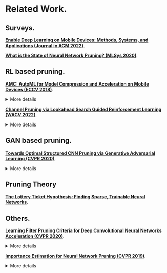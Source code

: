 # Related Work.  

## Surveys.  

[**Enable Deep Learning on Mobile Devices: Methods, Systems, and Applications (Journal in ACM 2022)**](https://arxiv.org/pdf/2204.11786.pdf). 

[**What is the State of Neural Network Pruning? (MLSys 2020)**](https://proceedings.mlsys.org/paper/2020/file/d2ddea18f00665ce8623e36bd4e3c7c5-Paper.pdf).  


## RL based pruning.  

[**AMC: AutoML for Model Compression and Acceleration on Mobile Devices (ECCV 2018)**](https://openaccess.thecvf.com/content_ECCV_2018/papers/Yihui_He_AMC_Automated_Model_ECCV_2018_paper.pdf).   

<details>
<summary>More details</summary>
  
*Abstract*   
>"Model compression is an effective technique to efficiently deploy neural network models on mobile devices which have limited computation resources and tight power budgets. Conventional model compression techniques rely on hand-crafted features and require domain experts to explore the large design space trading off among model size, speed, and accuracy, which is usually sub-optimal and time-consuming. In this paper, we propose AutoML for Model Compression (AMC) which leverages reinforcement learning to efficiently sample the design space and can improve the model compression quality. We achieved state-of- the-art model compression results in a fully automated way without any human efforts. Under 4× FLOPs reduction, we achieved 2.7% better accuracy than the hand-crafted model compression method for VGG-16 on ImageNet. We applied this automated, push-the-button compression pipeline to MobileNet-V1 and achieved a speedup of 1.53× on the GPU (Titan Xp) and 1.95× on an Android phone (Google Pixel 1), with negligible loss of accuracy."   

<img width="754" alt="image" src="https://user-images.githubusercontent.com/94199007/212791413-46ec99af-37a8-43e0-b057-ee86271d3bdb.png">  
  
</details>  

[**Channel Pruning via Lookahead Search Guided Reinforcement Learning (WACV 2022)**](https://openaccess.thecvf.com/content/WACV2022/papers/Wang_Channel_Pruning_via_Lookahead_Search_Guided_Reinforcement_Learning_WACV_2022_paper.pdf).  

<details>
<summary>More details</summary>

*Abstract*
>"Channel pruning has become an effective yet still chal- lenging approach to achieve compact neural networks. It aims to prune the optimal set of filters whose removal re- sults in minimal performance degradation of the slimmed network. Due to the prohibitively vast search space of fil- ter combinations, existing approaches usually use various criteria to estimate the filter importance while sacrificing some precision. Here we present a new approach to opti- mizing the filter selection in channel pruning with looka- head search guided reinforcement learning (RL). A neural network that takes as input filter-related features is trained with RL to prune the optimal sequence of filters and max- imize the performance of the remaining network. In addi- tion, we employ Monte Carlo tree search (MCTS) to pro- vide a lookahead search for filter selection, which increases the sample efficiency for the RL training. Experiments on MNIST, CIFAR-10, and ILSVRC-2012 validate the effec- tiveness of our approach compared to both traditional and automated existing channel pruning approaches."  

<img width="802" alt="image" src="https://user-images.githubusercontent.com/94199007/212781625-98fae8dd-b243-4a89-847b-95127f0913d6.png">
  
</details>  
  
## GAN based pruning.   

[**Towards Optimal Structured CNN Pruning via Generative Adversarial Learning (CVPR 2020)**](https://openaccess.thecvf.com/content_CVPR_2019/papers/Lin_Towards_Optimal_Structured_CNN_Pruning_via_Generative_Adversarial_Learning_CVPR_2019_paper.pdf).  

<details>
<summary>More details</summary>

*Abstract*
> "Structured pruning of filters or neurons has received in- creased focus for compressing convolutional neural net- works. Most existing methods rely on multi-stage optimiza- tions in a layer-wise manner for iteratively pruning and re- training which may not be optimal and may be computation intensive. Besides, these methods are designed for pruning a specific structure, such as filter or block structures with- out jointly pruning heterogeneous structures. In this paper, we propose an effective structured pruning approach that jointly prunes filters as well as other structures in an end- to-end manner. To accomplish this, we first introduce a soft mask to scale the output of these structures by defining a new objective function with sparsity regularization to align the output of baseline and network with this mask. We then effectively solve the optimization problem by generative ad- versarial learning (GAL), which learns a sparse soft mask in a label-free and an end-to-end manner. By forcing more scaling factors in the soft mask to zero, the fast iterative shrinkage-thresholding algorithm (FISTA) can be leveraged to fast and reliably remove the corresponding structures. Extensive experiments demonstrate the effectiveness of GAL on different datasets, including MNIST, CIFAR-10 and Im- ageNet ILSVRC 2012. For example, on ImageNet ILSVRC 2012, the pruned ResNet-50 achieves 10.88% Top-5 error and results in a factor of 3.7× speedup. This significantly outperforms state-of-the-art methods."   

<img width="989" alt="image" src="https://user-images.githubusercontent.com/94199007/212780935-32d60598-1233-4dee-91d8-acbd6afafc8c.png">

</details>
  
## Pruning Theory

[**The Lottery Ticket Hypothesis: Finding Sparse, Trainable Neural Networks**](https://arxiv.org/pdf/1803.03635.pdf).  
  
## Others. 

[**Learning Filter Pruning Criteria for Deep Convolutional Neural Networks Acceleration (CVPR 2020)**](https://openaccess.thecvf.com/content_CVPR_2020/papers/He_Learning_Filter_Pruning_Criteria_for_Deep_Convolutional_Neural_Networks_Acceleration_CVPR_2020_paper.pdf).  

<details>
<summary>More details</summary>

*Abstract*.  
>"In this paper, we propose Learning Filter Pruning Cri- teria (LFPC) to solve the above problems. Specifically, we develop a differentiable pruning criteria sampler. This sam- pler is learnable and optimized by the validation loss of the pruned network obtained from the sampled criteria. In this way, we could adaptively select the appropriate pruning cri- teria for different functional layers. Besides, when evaluat- ing the sampled criteria, LFPC comprehensively considers the contribution of all the layers at the same time. Exper- iments validate our approach on three image classification benchmarks. Notably, on ILSVRC-2012, our LFPC reduces more than 60% FLOPs on ResNet-50 with only 0.83% top-5 accuracy loss."   

<img width="500" alt="image" src="https://user-images.githubusercontent.com/94199007/213033586-f614f327-519e-4423-a739-c6082182e02e.png">

</details>
  
[**Importance Estimation for Neural Network Pruning (CVPR 2019)**](https://openaccess.thecvf.com/content_CVPR_2019/papers/Molchanov_Importance_Estimation_for_Neural_Network_Pruning_CVPR_2019_paper.pdf).  

<details>
<summary>More details</summary>
  
  *Method at High Level*.   
  >"We define the importance as the squared change in loss induced by removing a specific filter from the network. Since comput- ing the exact importance is extremely expensive for large networks, we approximate it with a Taylor expansion (akin to [27]), resulting in a criterion computed from parameter gradients readily available during standard training. Our method is easy to implement in existing frameworks with minimal overhead."   
  
</details>
